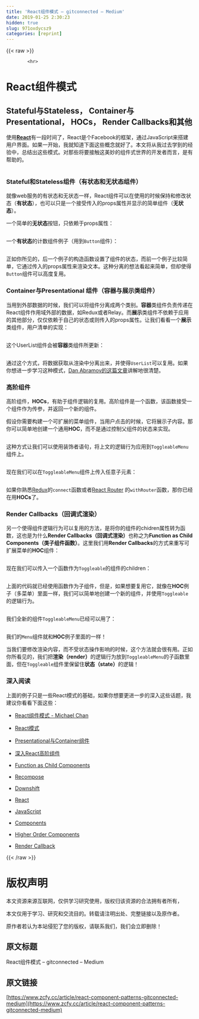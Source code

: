 ```yaml
---
title: 'React组件模式 – gitconnected – Medium' 
date: 2019-01-25 2:30:23
hidden: true
slug: 971oxdycsz9
categories: [reprint]
---
```


{{< raw >}}

            <hr>
<h1>React组件模式</h1>
<h2>Stateful与Stateless， Container与Presentational， HOCs， Render Callbacks和其他</h2>
<p>使用<a href="https://facebook.github.io/react/"><strong>React</strong></a>有一段时间了，React是个Facebook的框架，通过JavaScript来搭建用户界面。如果一开始，我就知道下面这些概念就好了。本文将从我过去学到的经验中，总结出这些模式。对那些将要接触这美妙的组件式世界的开发者而言，是有帮助的。</p>
<p><img src="http://p0.qhimg.com/t01d573e37ce4cc379d.png" alt=""></p>
<h3>Stateful和Stateless组件（有状态和无状态组件）</h3>
<p>就像web服务的有状态和无状态一样，React组件可以在使用的时候保持和修改状态（<strong>有状态</strong>），也可以只是一个接受传入的props属性并显示的简单组件（<strong>无状态</strong>）。</p>
<p>一个简单的<strong>无状态</strong>按钮，只依赖于props属性：</p>
<p><img src="http://p0.qhimg.com/t019406990a31bb72ef.png" alt=""></p>
<p>一个<strong>有状态</strong>的计数组件例子（用到<code>Button</code>组件）：</p>
<p><img src="http://p0.qhimg.com/t01a336a01d8a6ea604.png" alt=""></p>
<p>正如你所见的，后一个例子的构造函数设置了组件的状态，而前一个例子比较简单，它通过传入的props属性来渲染文本。这种分离的想法看起来简单，但却使得<code>Button</code>组件可以高度复用。</p>
<h3>Container与Presentational 组件（容器与展示类组件）</h3>
<p>当用到外部数据的时候，我们可以将组件分离成两个类别。<strong>容器</strong>类组件负责传递在React组件作用域外部的数据，如Redux或者Relay。而<strong>展示</strong>类组件不依赖于应用的其他部分，仅仅依赖于自己的状态或则传入的props属性。让我们看看一个<strong>展示</strong>类组件，用户清单的实现：</p>
<p><img src="http://p0.qhimg.com/t01b9d5936b05ff793e.png" alt=""></p>
<p>这个UserList组件会被<strong>容器</strong>类组件所更新：</p>
<p><img src="http://p0.qhimg.com/t01499740dceb40452c.png" alt=""></p>
<p>通过这个方式，将数据获取从渲染中分离出来，并使得<code>UserList</code>可以复用。如果你想进一步学习这种模式，<a href="https://medium.com/@dan_abramov/smart-and-dumb-components-7ca2f9a7c7d0">Dan Abramov的这篇文章</a>讲解地很清楚。</p>
<h3>高阶组件</h3>
<p>高阶组件，<strong>HOCs</strong>，有助于组件逻辑的复用。高阶组件是一个函数，该函数接受一个组件作为传参，并返回一个新的组件。</p>
<p>假设你需要构建一个可扩展的菜单组件，当用户点击的时候，它将展示子内容。那你可以简单地创建一个通用<strong>HOC</strong>，而不是通过控制父组件的状态来实现。</p>
<p><img src="http://p0.qhimg.com/t01738302e46a64b48a.png" alt=""></p>
<p>这种方式让我们可以使用装饰者语句，将上文的逻辑行为应用到<code>ToggleableMenu</code>组件上。</p>
<p><img src="http://p0.qhimg.com/t015de0fd48fa1494e2.png" alt=""></p>
<p>现在我们可以在<code>ToggleableMenu</code>组件上传入任意子元素：</p>
<p><img src="http://p0.qhimg.com/t012f70d04650d7cf2d.png" alt=""></p>
<p>如果你熟悉<a href="http://redux.js.org/">Redux</a>的<code>connect</code>函数或者<a href="https://github.com/ReactTraining/react-router">React Router</a> 的<code>withRouter</code>函数，那你已经在用<strong>HOCs</strong>了。</p>
<h3>Render Callbacks（回调式渲染）</h3>
<p>另一个使得组件逻辑行为可以复用的方法，是将你的组件的chidren属性转为函数，这也是为什么<strong>Render Callbacks（回调式渲染）</strong>也称之为<strong>Function as Child Components（类子组件函数）</strong>。这里我们用<strong>Render Callbacks</strong>的方式来重写可扩展菜单的<strong>HOC</strong>组件：</p>
<p><img src="http://p0.qhimg.com/t01623b701f36ab2e46.png" alt=""></p>
<p>现在我们可以传入一个函数作为<code>Toggleable</code>的组件的children：</p>
<p><img src="http://p0.qhimg.com/t011588b065b215f50a.png" alt=""></p>
<p>上面的代码就已经使用函数作为子组件，但是，如果想要复用它，就像在<strong>HOC</strong>例子（多菜单）里面一样，我们可以简单地创建一个新的组件，并使用<code>Toggleable</code>的逻辑行为。</p>
<p><img src="http://p0.qhimg.com/t012aff13533cdaf823.png" alt=""></p>
<p>我们全新的组件<code>ToggleableMenu</code>已经可以用了：</p>
<p><img src="http://p0.qhimg.com/t012f70d04650d7cf2d.png" alt=""></p>
<p>我们的<code>Menu</code>组件就和<strong>HOC</strong>例子里面的一样！</p>
<p>当我们要修改渲染内容，而不受状态操作影响的时候，这个方法就会很有用。正如你所看见的，我们把<strong>渲染（render）</strong>的逻辑行为放到<code>ToggleableMenu</code>的子函数里面，但在<code>Toggleable</code>组件里保留住<strong>状态（state）</strong>的逻辑！</p>
<h3>深入阅读</h3>
<p>上面的例子只是一些React模式的基础，如果你想要更进一步的深入这些话题，我建议你看看下面这些：</p>
<ul>
<li><p><a href="https://www.youtube.com/watch?v=YaZg8wg39QQ">React组件模式 - Michael Chan</a></p>
</li>
<li><p><a href="https://github.com/chantastic/reactpatterns.com">React模式</a></p>
</li>
<li><p><a href="https://medium.com/@dan_abramov/smart-and-dumb-components-7ca2f9a7c7d0">Presentational与Container组件</a></p>
</li>
<li><p><a href="https://medium.com/@franleplant/react-higher-order-components-in-depth-cf9032ee6c3e">深入React高阶组件</a></p>
</li>
<li><p><a href="https://medium.com/merrickchristensen/function-as-child-components-5f3920a9ace9">Function as Child Components</a></p>
</li>
<li><p><a href="https://github.com/acdlite/recompose">Recompose</a></p>
</li>
<li><p><a href="https://github.com/paypal/downshift">Downshift</a></p>
</li>
<li><p><a href="https://medium.com/tag/react?source=post">React</a></p>
</li>
<li><p><a href="https://medium.com/tag/javascript?source=post">JavaScript</a></p>
</li>
<li><p><a href="https://medium.com/tag/components?source=post">Components</a></p>
</li>
<li><p><a href="https://medium.com/tag/higher-order-components?source=post">Higher Order Components</a></p>
</li>
<li><p><a href="https://medium.com/tag/render-callback?source=post">Render Callback</a></p>
</li>
</ul>

          
{{< /raw >}}

# 版权声明
本文资源来源互联网，仅供学习研究使用，版权归该资源的合法拥有者所有，

本文仅用于学习、研究和交流目的。转载请注明出处、完整链接以及原作者。

原作者若认为本站侵犯了您的版权，请联系我们，我们会立即删除！

## 原文标题
React组件模式 – gitconnected – Medium

## 原文链接
[https://www.zcfy.cc/article/react-component-patterns-gitconnected-medium](https://www.zcfy.cc/article/react-component-patterns-gitconnected-medium)

